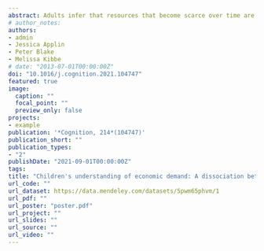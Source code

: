 ```yaml
---
abstract: Adults infer that resources that become scarce over time are in higher demand, and use this “demand inference” to guide their own economic decisions. However, it is unclear when children begin to understand and use economic demand. In six experiments, we investigated the development of demand inference and demand-based economic decisions in 4- to 10-year-old children and adults in the United States. In Experiments 1–5, we showed children two boxes with the same number of compartments but containing different numbers of face-down stickers and varied the information provided about how those differences arose (e.g. that other children had taken the stickers). In separate experiments, we asked children to buy or trade to get a sticker for themselves or to predict what other children would do. We also asked them which set of stickers they thought the other children had preferred to assess their ability to make a demand inference separately from their own choice. Across ex- periments, children were able to make a demand inference about children’s past preferences by 6 years of age. However, children did not use this demand information when making choices for themselves or when predicting what another child would select in the future. In Experiment 6, we adapted the task for adults and found that adult participants inferred that the set containing fewer resources was in higher demand, and selected the higher demand resource for themselves at rates significantly above chance. The overall pattern of results suggests a dissociation between economic inference and economic decisions during early-to-middle childhood. We discuss implications for our understanding of the development of economic reasoning.
# author_notes:
authors:
- admin
- Jessica Applin
- Peter Blake
- Melissa Kibbe
# date: "2013-07-01T00:00:00Z"
doi: "10.1016/j.cognition.2021.104747"
featured: true
image:
  caption: ""
  focal_point: ""
  preview_only: false
projects:
- example
publication: '*Cognition, 214*(104747)'
publication_short: ""
publication_types:
- "2"
publishDate: "2021-09-01T00:00:00Z"
tags: 
title: "Children's understanding of economic demand: A dissociation between inference and choice"
url_code: ""
url_dataset: https://data.mendeley.com/datasets/5pwm65phvm/1
url_pdf: ""
url_poster: "poster.pdf"
url_project: ""
url_slides: ""
url_source: ""
url_video: ""
---
```


